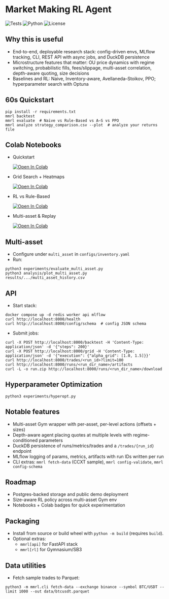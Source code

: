 # Market Making RL Agent

![Tests](https://img.shields.io/badge/tests-passing-brightgreen)
![Python](https://img.shields.io/badge/python-3.10%2B-blue)
![License](https://img.shields.io/badge/license-MIT-green)

## Why this is useful
- End-to-end, deployable research stack: config-driven envs, MLflow tracking, CLI, REST API with async jobs, and DuckDB persistence
- Microstructure features that matter: OU price dynamics with regime switching, probabilistic fills, fees/slippage, multi-asset correlation, depth-aware quoting, size decisions
- Baselines and RL: Naive, Inventory-aware, Avellaneda–Stoikov, PPO; hyperparameter search with Optuna

## 60s Quickstart
```
pip install -r requirements.txt
mmrl backtest
mmrl evaluate  # Naive vs Rule-Based vs A–S vs PPO
mmrl analyze strategy_comparison.csv --plot  # analyze your returns file
```

## Colab Notebooks
- Quickstart
  
  [![Open In Colab](https://colab.research.google.com/assets/colab-badge.svg)](https://colab.research.google.com/github/Aviral1303/Market-Making-RL-Agent/blob/main/notebooks/Quickstart.ipynb)

- Grid Search + Heatmaps
  
  [![Open In Colab](https://colab.research.google.com/assets/colab-badge.svg)](https://colab.research.google.com/github/Aviral1303/Market-Making-RL-Agent/blob/main/notebooks/Grid_Heatmaps.ipynb)

- RL vs Rule-Based
  
  [![Open In Colab](https://colab.research.google.com/assets/colab-badge.svg)](https://colab.research.google.com/github/Aviral1303/Market-Making-RL-Agent/blob/main/notebooks/RL_vs_RuleBased.ipynb)

- Multi-asset & Replay
  
  [![Open In Colab](https://colab.research.google.com/assets/colab-badge.svg)](https://colab.research.google.com/github/Aviral1303/Market-Making-RL-Agent/blob/main/notebooks/MultiAsset_Replay.ipynb)

## Multi-asset
- Configure under `multi_asset` in `configs/inventory.yaml`
- Run:
```
python3 experiments/evaluate_multi_asset.py
python3 analysis/plot_multi_asset.py results/.../multi_asset_history.csv
```

## API
- Start stack:
```
docker compose up -d redis worker api mlflow
curl http://localhost:8000/health
curl http://localhost:8000/config/schema  # config JSON schema
```
- Submit jobs:
```
curl -X POST http://localhost:8000/backtest -H 'Content-Type: application/json' -d '{"steps": 200}'
curl -X POST http://localhost:8000/grid -H 'Content-Type: application/json' -d '{"execution": {"alpha_grid": [1.0, 1.5]}}'
curl http://localhost:8000/trades/<run_id>?limit=100
curl http://localhost:8000/runs/<run_dir_name>/artifacts
curl -L -o run.zip http://localhost:8000/runs/<run_dir_name>/download
```

## Hyperparameter Optimization
```
python3 experiments/hyperopt.py
```

## Notable features
- Multi-asset Gym wrapper with per-asset, per-level actions (offsets + sizes)
- Depth-aware agent placing quotes at multiple levels with regime-conditioned parameters
- DuckDB persistence of runs/metrics/trades and a `/trades/{run_id}` endpoint
- MLflow logging of params, metrics, artifacts with run IDs written per run
- CLI extras: `mmrl fetch-data` (CCXT sample), `mmrl config-validate`, `mmrl config-schema`

## Roadmap
- Postgres-backed storage and public demo deployment
- Size-aware RL policy across multi-asset Gym env
- Notebooks + Colab badges for quick experimentation

## Packaging
- Install from source or build wheel with `python -m build` (requires `build`).
- Optional extras:
  - `mmrl[api]` for FastAPI stack
  - `mmrl[rl]` for Gymnasium/SB3

## Data utilities
- Fetch sample trades to Parquet:
```
python3 -m mmrl.cli fetch-data --exchange binance --symbol BTC/USDT --limit 1000 --out data/btcusdt.parquet
```
